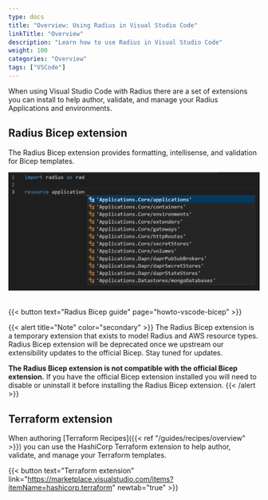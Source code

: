 ```yaml
---
type: docs
title: "Overview: Using Radius in Visual Studio Code"
linkTitle: "Overview"
description: "Learn how to use Radius in Visual Studio Code"
weight: 100
categories: "Overview"
tags: ["VSCode"]
---
```


When using Visual Studio Code with Radius there are a set of extensions you can install to help author, validate, and manage your Radius Applications and environments.

## Radius Bicep extension

The Radius Bicep extension provides formatting, intellisense, and validation for Bicep templates.

<img src="./vscode-bicep.png" alt="Screenshot of the Radius Bicep extension showing available Radius resource types" width=600px >
<br /><br/>

{{< button text="Radius Bicep guide" page="howto-vscode-bicep" >}}

{{< alert title="Note" color="secondary" >}}
The Radius Bicep extension is a temporary extension that exists to model Radius and AWS resource types. Radius Bicep extension will be deprecated once we upstream our extensibility updates to the official Bicep. Stay tuned for updates.

**The Radius Bicep extension is not compatible with the official Bicep extension.** If you have the official Bicep extension installed you will need to disable or uninstall it before installing the Radius Bicep extension.
{{< /alert >}}

## Terraform extension

When authoring [Terraform Recipes]({{< ref "/guides/recipes/overview" >}}) you can use the HashiCorp Terraform extension to help author, validate, and manage your Terraform templates.

{{< button text="Terraform extension" link="https://marketplace.visualstudio.com/items?itemName=hashicorp.terraform" newtab="true" >}}